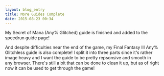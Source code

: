 ```yaml
---
layout: blog_entry
title: More Guides Complete
date: 2015-08-23 00:34
---
```

My Secret of Mana (Any% Glitched) guide is finished and added to the speedrun guide page!

And despite difficulties near the end of the game, my Final Fantasy III Any% Glitchless guide is also complete! I split it into three parts since it's rather image heavy and I want the guide to be pretty repsonsive and smooth in any browser. There's still a bit that can be done to clean it up, but as of right now it can be used to get through the game!
